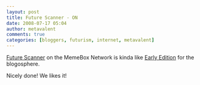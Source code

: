 ```yaml
---
layout: post
title: Future Scanner - ON
date: 2008-07-17 05:04
author: metavalent
comments: true
categories: [bloggers, futurism, internet, metavalent]
---
```

<a href="http://www.memebox.com/futurescanner">Future Scanner</a> on the MemeBox Network is kinda like <a href="http://wikidashboard.parc.com/wiki/Early_Edition">Early Edition</a> for the blogosphere.

Nicely done! We likes it!
